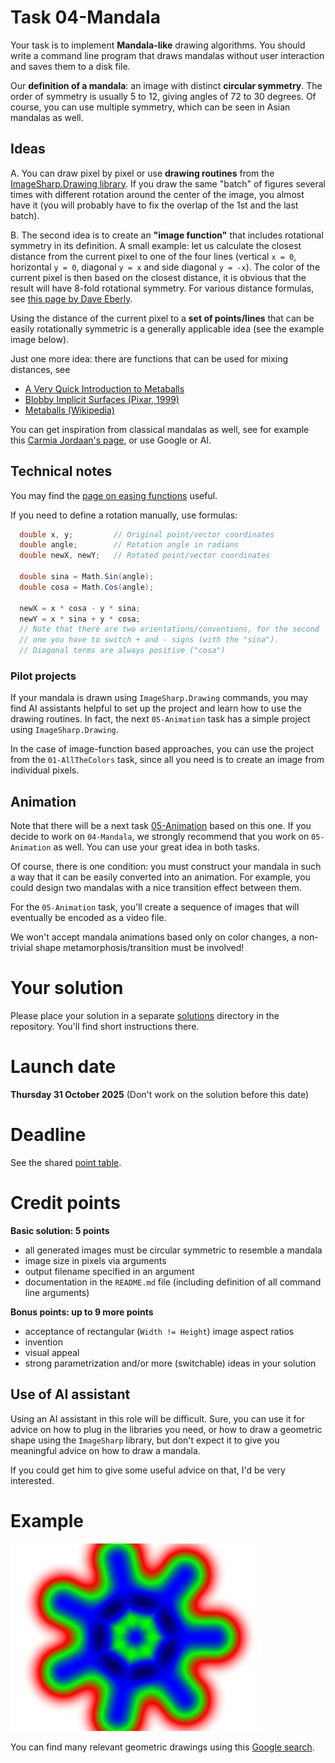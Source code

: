 # Task 04-Mandala
Your task is to implement **Mandala-like** drawing algorithms. You should write a command line
program that draws mandalas without user interaction and saves them to a disk file.

Our **definition of a mandala**: an image with distinct **circular symmetry**. The order of
symmetry is usually 5 to 12, giving angles of 72 to 30 degrees.
Of course, you can use multiple symmetry, which can be seen in
Asian mandalas as well.

## Ideas
A. You can draw pixel by pixel or use **drawing routines** from the
[ImageSharp.Drawing library](https://www.nuget.org/packages/SixLabors.ImageSharp/).
If you draw the same "batch" of figures several times with different
rotation around the center of the image, you almost have it (you will probably have to fix
the overlap of the 1st and the last batch).

B. The second idea is to create an **"image function"** that includes rotational
symmetry in its definition. A small example: let us calculate
the closest distance from the current pixel to one of the four lines
(vertical `x = 0`, horizontal `y = 0`, diagonal `y = x` and side diagonal
`y = -x`). The color of the current pixel is then based on the closest distance,
it is obvious that the result will have 8-fold rotational symmetry. For
various distance formulas, see
[this page by Dave Eberly](https://www.geometrictools.com/Documentation/Documentation.html).

Using the distance of the current pixel to a **set of points/lines** that can
be easily rotationally symmetric is a generally
applicable idea (see the example image below).

Just one more idea: there are functions that can be used for mixing
distances, see
* [A Very Quick Introduction to Metaballs](https://people.computing.clemson.edu/~dhouse/courses/881/notes/metaballs/index.html)
* [Blobby Implicit Surfaces (Pixar, 1999)](https://renderman.jp/appnote.31.html)
* [Metaballs (Wikipedia)](https://en.wikipedia.org/wiki/Metaballs)

You can get inspiration from classical mandalas as well, see for example this
[Carmia Jordaan's page](https://www.clementinecreative.co.za/step-by-step-tutorial-on-how-to-draw-a-mandala/),
or use Google or AI.

## Technical notes
You may find the [page on easing functions](https://easings.net/) useful.

If you need to define a rotation manually, use formulas:
```csharp
  double x, y;         // Original point/vector coordinates
  double angle;        // Rotation angle in radians
  double newX, newY;   // Rotated point/vector coordinates

  double sina = Math.Sin(angle);
  double cosa = Math.Cos(angle);

  newX = x * cosa - y * sina;
  newY = x * sina + y * cosa;
  // Note that there are two orientations/conventions, for the second
  // one you have to switch + and - signs (with the "sina").
  // Diagonal terms are always positive ("cosa")
```

### Pilot projects
If your mandala is drawn using `ImageSharp.Drawing` commands, you may find
AI assistants helpful to set up the project and learn how to use the drawing
routines. In fact, the next `05-Animation` task has a simple project using
`ImageSharp.Drawing`.

In the case of image-function based approaches, you can use the project from the
`01-AllTheColors` task, since all you need is to create an image from individual
pixels.

## Animation
Note that there will be a next task [05-Animation](../05-Animation/README.md)
based on this one. If you decide to work on `04-Mandala`, we strongly recommend
that you work on `05-Animation` as well. You can use your great idea in both
tasks.

Of course, there is one condition: you must construct your mandala in such
a way that it can be easily converted into an animation. For example, you
could design two mandalas with a nice transition effect between them.

For the `05-Animation` task, you'll create a sequence of images that will
eventually be encoded as a video file.

We won't accept mandala animations based only on color changes, a non-trivial
shape metamorphosis/transition must be involved!

# Your solution
Please place your solution in a separate [solutions](solutions/README.md)
directory in the repository. You'll find short instructions there.

# Launch date
**Thursday 31 October 2025**
(Don't work on the solution before this date)

# Deadline
See the shared [point table](https://docs.google.com/spreadsheets/d/17XuX5tgvh_E0u17Y4BXtQK-qVt1qnr9zAXVHGkYrNWs/edit?usp=sharing).

# Credit points
**Basic solution: 5 points**
* all generated images must be circular symmetric to resemble a mandala
* image size in pixels via arguments
* output filename specified in an argument
* documentation in the `README.md` file (including definition of all command
  line arguments)

**Bonus points: up to 9 more points**
* acceptance of rectangular (`Width != Height`) image aspect ratios
* invention
* visual appeal
* strong parametrization and/or more (switchable) ideas in your solution

## Use of AI assistant
Using an AI assistant in this role will be difficult. Sure, you can use
it for advice on how to plug in the libraries you need, or how to draw
a geometric shape using the `ImageSharp` library, but don't expect it to
give you meaningful advice on how to draw a mandala.

If you could get him to give some useful advice on that, I'd be very
interested.

# Example
![7-fold ornament](m7-20-35.jpg)

You can find many relevant geometric drawings using this
[Google search](https://www.google.com/search?q=mandala+image).
